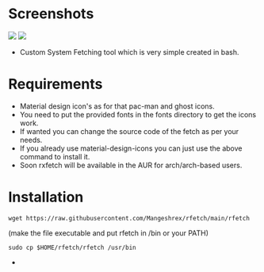 
# Screenshots

<img src="https://raw.githubusercontent.com/Mangeshrex/rfetch/main/screenshots/Screenshot_20210129.png">
<img src="https://raw.githubusercontent.com/Mangeshrex/rfetch/main/screenshots/deb.png">

- Custom System Fetching tool which is very simple created in bash. 

# Requirements 
- Material design icon's as for that pac-man and ghost icons. 
- You need to put the provided fonts in the fonts directory to get the icons work. 
- If wanted you can change the source code of the fetch as per your needs. 
- If you already use material-design-icons you can just use the above command to install it.  
- Soon rxfetch will be available in the AUR for arch/arch-based users. 

# Installation 

 ```
 wget https://raw.githubusercontent.com/Mangeshrex/rfetch/main/rfetch
 ```

 (make the file executable and put rfetch in /bin or your PATH)

 ```sudo cp $HOME/rfetch/rfetch /usr/bin ```


- 
